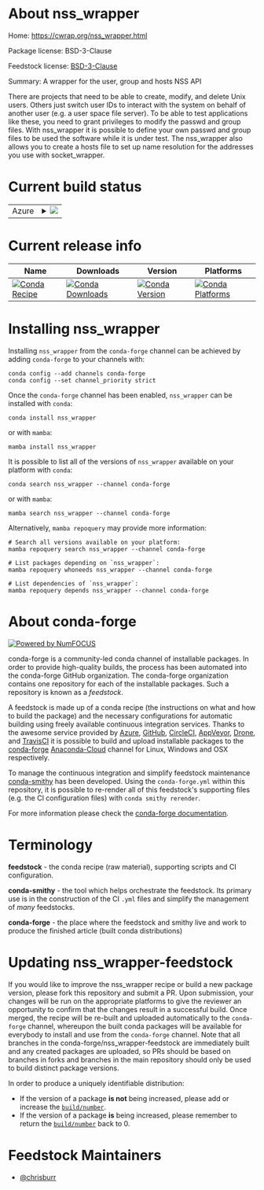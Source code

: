 About nss_wrapper
=================

Home: https://cwrap.org/nss_wrapper.html

Package license: BSD-3-Clause

Feedstock license: [BSD-3-Clause](https://github.com/conda-forge/nss_wrapper-feedstock/blob/main/LICENSE.txt)

Summary: A wrapper for the user, group and hosts NSS API

There are projects that need to be able to create, modify, and delete Unix
users. Others just switch user IDs to interact with the system on behalf
of another user (e.g. a user space file server). To be able to test
applications like these, you need to grant privileges to modify the passwd
and group files. With nss_wrapper it is possible to define your own passwd
and group files to be used the software while it is under test. The
nss_wrapper also allows you to create a hosts file to set up name
resolution for the addresses you use with socket_wrapper.


Current build status
====================


<table>
    
  <tr>
    <td>Azure</td>
    <td>
      <details>
        <summary>
          <a href="https://dev.azure.com/conda-forge/feedstock-builds/_build/latest?definitionId=9880&branchName=main">
            <img src="https://dev.azure.com/conda-forge/feedstock-builds/_apis/build/status/nss_wrapper-feedstock?branchName=main">
          </a>
        </summary>
        <table>
          <thead><tr><th>Variant</th><th>Status</th></tr></thead>
          <tbody><tr>
              <td>linux_64</td>
              <td>
                <a href="https://dev.azure.com/conda-forge/feedstock-builds/_build/latest?definitionId=9880&branchName=main">
                  <img src="https://dev.azure.com/conda-forge/feedstock-builds/_apis/build/status/nss_wrapper-feedstock?branchName=main&jobName=linux&configuration=linux%20linux_64_" alt="variant">
                </a>
              </td>
            </tr>
          </tbody>
        </table>
      </details>
    </td>
  </tr>
</table>

Current release info
====================

| Name | Downloads | Version | Platforms |
| --- | --- | --- | --- |
| [![Conda Recipe](https://img.shields.io/badge/recipe-nss_wrapper-green.svg)](https://anaconda.org/conda-forge/nss_wrapper) | [![Conda Downloads](https://img.shields.io/conda/dn/conda-forge/nss_wrapper.svg)](https://anaconda.org/conda-forge/nss_wrapper) | [![Conda Version](https://img.shields.io/conda/vn/conda-forge/nss_wrapper.svg)](https://anaconda.org/conda-forge/nss_wrapper) | [![Conda Platforms](https://img.shields.io/conda/pn/conda-forge/nss_wrapper.svg)](https://anaconda.org/conda-forge/nss_wrapper) |

Installing nss_wrapper
======================

Installing `nss_wrapper` from the `conda-forge` channel can be achieved by adding `conda-forge` to your channels with:

```
conda config --add channels conda-forge
conda config --set channel_priority strict
```

Once the `conda-forge` channel has been enabled, `nss_wrapper` can be installed with `conda`:

```
conda install nss_wrapper
```

or with `mamba`:

```
mamba install nss_wrapper
```

It is possible to list all of the versions of `nss_wrapper` available on your platform with `conda`:

```
conda search nss_wrapper --channel conda-forge
```

or with `mamba`:

```
mamba search nss_wrapper --channel conda-forge
```

Alternatively, `mamba repoquery` may provide more information:

```
# Search all versions available on your platform:
mamba repoquery search nss_wrapper --channel conda-forge

# List packages depending on `nss_wrapper`:
mamba repoquery whoneeds nss_wrapper --channel conda-forge

# List dependencies of `nss_wrapper`:
mamba repoquery depends nss_wrapper --channel conda-forge
```


About conda-forge
=================

[![Powered by
NumFOCUS](https://img.shields.io/badge/powered%20by-NumFOCUS-orange.svg?style=flat&colorA=E1523D&colorB=007D8A)](https://numfocus.org)

conda-forge is a community-led conda channel of installable packages.
In order to provide high-quality builds, the process has been automated into the
conda-forge GitHub organization. The conda-forge organization contains one repository
for each of the installable packages. Such a repository is known as a *feedstock*.

A feedstock is made up of a conda recipe (the instructions on what and how to build
the package) and the necessary configurations for automatic building using freely
available continuous integration services. Thanks to the awesome service provided by
[Azure](https://azure.microsoft.com/en-us/services/devops/), [GitHub](https://github.com/),
[CircleCI](https://circleci.com/), [AppVeyor](https://www.appveyor.com/),
[Drone](https://cloud.drone.io/welcome), and [TravisCI](https://travis-ci.com/)
it is possible to build and upload installable packages to the
[conda-forge](https://anaconda.org/conda-forge) [Anaconda-Cloud](https://anaconda.org/)
channel for Linux, Windows and OSX respectively.

To manage the continuous integration and simplify feedstock maintenance
[conda-smithy](https://github.com/conda-forge/conda-smithy) has been developed.
Using the ``conda-forge.yml`` within this repository, it is possible to re-render all of
this feedstock's supporting files (e.g. the CI configuration files) with ``conda smithy rerender``.

For more information please check the [conda-forge documentation](https://conda-forge.org/docs/).

Terminology
===========

**feedstock** - the conda recipe (raw material), supporting scripts and CI configuration.

**conda-smithy** - the tool which helps orchestrate the feedstock.
                   Its primary use is in the construction of the CI ``.yml`` files
                   and simplify the management of *many* feedstocks.

**conda-forge** - the place where the feedstock and smithy live and work to
                  produce the finished article (built conda distributions)


Updating nss_wrapper-feedstock
==============================

If you would like to improve the nss_wrapper recipe or build a new
package version, please fork this repository and submit a PR. Upon submission,
your changes will be run on the appropriate platforms to give the reviewer an
opportunity to confirm that the changes result in a successful build. Once
merged, the recipe will be re-built and uploaded automatically to the
`conda-forge` channel, whereupon the built conda packages will be available for
everybody to install and use from the `conda-forge` channel.
Note that all branches in the conda-forge/nss_wrapper-feedstock are
immediately built and any created packages are uploaded, so PRs should be based
on branches in forks and branches in the main repository should only be used to
build distinct package versions.

In order to produce a uniquely identifiable distribution:
 * If the version of a package **is not** being increased, please add or increase
   the [``build/number``](https://docs.conda.io/projects/conda-build/en/latest/resources/define-metadata.html#build-number-and-string).
 * If the version of a package **is** being increased, please remember to return
   the [``build/number``](https://docs.conda.io/projects/conda-build/en/latest/resources/define-metadata.html#build-number-and-string)
   back to 0.

Feedstock Maintainers
=====================

* [@chrisburr](https://github.com/chrisburr/)

